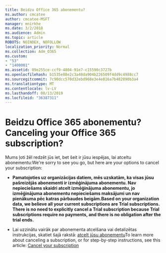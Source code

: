 ```yaml
---
title: Beidzu Office 365 abonementu?
ms.author: cmcatee
author: cmcatee-MSFT
manager: mnirkhe
ms.date: 3/2/2018
ms.audience: Admin
ms.topic: article
ROBOTS: NOINDEX, NOFOLLOW
localization_priority: Normal
ms.collection: Adm_O365
ms.custom:
- "53"
- "1400001"
ms.assetid: 09e255ce-ccf9-4804-91e7-c15590c3727b
ms.openlocfilehash: b1535e88e2c3a48da904b226509f4dd9c4988cc7
ms.sourcegitcommit: 7c90dcc570d32ebd968e3e4e816a7b482890b3a4
ms.translationtype: MT
ms.contentlocale: lv-LV
ms.lasthandoff: 08/13/2019
ms.locfileid: "36387311"
---
```

# <a name="canceling-your-office-365-subscription"></a><span data-ttu-id="2f44d-102">Beidzu Office 365 abonementu?</span><span class="sxs-lookup"><span data-stu-id="2f44d-102">Canceling your Office 365 subscription?</span></span>

<span data-ttu-id="2f44d-103">Mums ļoti žēl redzēt jūs iet, bet šeit ir jūsu iespējas, lai atceltu abonementu:</span><span class="sxs-lookup"><span data-stu-id="2f44d-103">We're sorry to see you go, but here are your options to cancel your subscription:</span></span>
  
- <span data-ttu-id="2f44d-104">**Pamatojoties uz organizācijas datiem, mēs uzskatām, ka visas jūsu pašreizējās abonementi ir izmēģinājuma abonementu. Nav nepieciešams skaidri atcelt izmēģinājuma abonementu, jo izmēģinājuma abonementu nepieciešams maksājumi un nav pienākuma pēc katras pārbaudes beigām.**</span><span class="sxs-lookup"><span data-stu-id="2f44d-104">**Based on your organization data, we believe all your current subscriptions are Trial subscriptions. There is no need to explicitly cancel a Trial subscription because Trial subscriptions require no payments, and there is no obligation after the trial ends.**</span></span>

- <span data-ttu-id="2f44d-105">Lai uzzinātu vairāk par abonementa atcelšana vai detalizētas instrukcijas, skatiet šajā rakstā: [atcelt jūsu abonementu](https://docs.microsoft.com/en-us/office365/admin/subscriptions-and-billing/cancel-your-subscription)</span><span class="sxs-lookup"><span data-stu-id="2f44d-105">To learn more about canceling a subscription, or for step-by-step instructions, see this article: [Cancel your subscription](https://docs.microsoft.com/en-us/office365/admin/subscriptions-and-billing/cancel-your-subscription)</span></span>